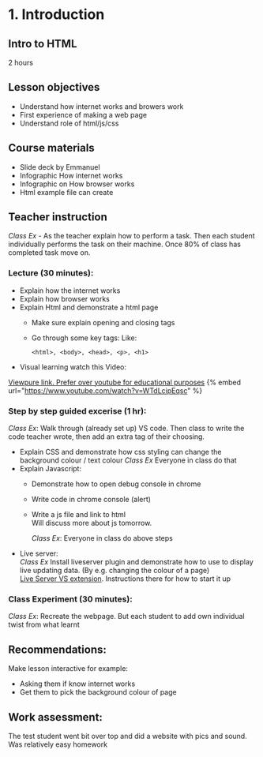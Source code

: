 # 1. Introduction

## Intro to HTML

2 hours

## Lesson objectives

* Understand how internet works and browers work
* First experience of making a web page
* Understand role of html/js/css

## Course materials

* Slide deck by Emmanuel
* Infographic How internet works
* Infographic on How browser works
* Html example file can create

## Teacher instruction

_Class Ex_ - As the teacher explain how to perform a task. Then each student individually performs the task on their machine. Once 80% of class has completed task move on.

### Lecture \(30 minutes\):

* Explain how the internet works
* Explain how browser works
* Explain Html and demonstrate a html page
  * Make sure explain opening and closing tags
  * Go through some key tags: Like:

    ```markup
    <html>, <body>, <head>, <p>, <h1>
    ```

- Visual learning watch this Video:

[Viewpure link. Prefer over youtube for educational purposes](http://www.viewpure.com/WTdLcipEqsc?start=0&end=0)
{% embed url="https://www.youtube.com/watch?v=WTdLcipEqsc" %}



### Step by step guided excerise \(1 hr\):

_Class Ex_: Walk through \(already set up\) VS code. Then class to write the code teacher wrote, then add an extra tag of their choosing.

* Explain CSS and demonstrate how css styling can change the background colour / text colour _Class Ex_ Everyone in class do that
* Explain Javascript:
  * Demonstrate how to open debug console in chrome
  * Write code in chrome console \(alert\)
  * Write a js file and link to html  
    Will discuss more about js tomorrow.

    _Class Ex_: Everyone in class do above steps
* Live server:  
_Class Ex_ Install liveserver plugin and demonstrate how to use to display live updating data. \(By e.g. changing the colour of a page\)   
[Live Server VS extension](https://marketplace.visualstudio.com/items?itemName=ritwickdey.LiveServer). Instructions there for how to start it up

### Class Experiment \(30 minutes\):

_Class Ex_: Recreate the webpage. But each student to add own individual twist from what learnt

## Recommendations:

Make lesson interactive for example:

* Asking them if know internet works
* Get them to pick the background colour of page 

## Work assessment:

The test student went bit over top and did a website with pics and sound. Was relatively easy homework

